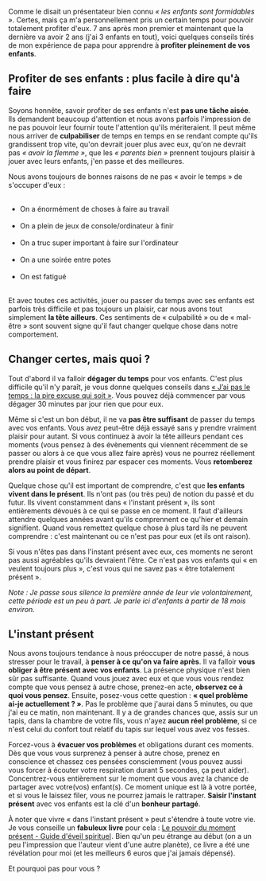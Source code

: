 <!-- 
.. title: Comment pleinement profiter de ses enfants
.. slug: comment-pleinement-profiter-de-ses-enfants
.. date: 2012-10-12 16:00:35+02:00
.. tags: Être parent, Développement personnel
.. category: 
.. link: 
.. description: 
.. type: text
-->

<p>Comme le disait un présentateur bien connu <em>« les enfants sont formidables »</em>. Certes, mais ça m'a personnellement pris un certain temps pour pouvoir totalement profiter d'eux. 7 ans après mon premier et maintenant que la dernière va avoir 2 ans (j'ai 3 enfants en tout), voici quelques conseils tirés de mon expérience de papa pour apprendre à <strong>profiter pleinement de vos enfants</strong>.</p>
<!-- TEASER_END -->
<p><h2>Profiter de ses enfants : plus facile à dire qu'à faire</h2></p>

<p>Soyons honnête, savoir profiter de ses enfants n'est <strong>pas une tâche aisée</strong>. Ils demandent beaucoup d'attention et nous avons parfois l'impression de ne pas pouvoir leur fournir toute l'attention qu'ils mériteraient. Il peut même nous arriver de <strong>culpabiliser</strong> de temps en temps en se rendant compte qu'ils grandissent trop vite, qu'on devrait jouer plus avec eux, qu'on ne devrait pas <em>« avoir la flemme »</em>, que les <em>« parents bien »</em> prennent toujours plaisir à jouer avec leurs enfants, j'en passe et des meilleures.</p>

<p>Nous avons toujours de bonnes raisons de ne pas « avoir le temps » de s'occuper d'eux :</p>

<p><ul><br /><li>On a énormément de choses à faire au travail</li><br /><li>On a plein de jeux de console/ordinateur à finir</li><br /><li>On a truc super important à faire sur l'ordinateur</li><br /><li>On a une soirée entre potes</li><br /><li>On est fatigué</li><br /></ul></p>

<p>Et avec toutes ces activités, jouer ou passer du temps avec ses enfants est parfois très difficile et pas toujours un plaisir, car nous avons tout simplement <strong>la tête ailleurs</strong>. Ces sentiments de « culpabilité » ou de « mal-être » sont souvent signe qu'il faut changer quelque chose dans notre comportement.</p>

<p><h2>Changer certes, mais quoi ?</h2></p>

<p>Tout d'abord il va falloir <strong>dégager du temps</strong> pour vos enfants. C'est plus difficile qu'il n'y paraît, je vous donne quelques conseils dans <a href="/jai-pas-le-temps-la-pire-excuse-qui-soit/">« J’ai pas le temps : la pire excuse qui soit »</a>. Vous pouvez déjà commencer par vous dégager 30 minutes par jour rien que pour eux.</p>

<p>Même si c'est un bon début, il ne va <strong>pas être suffisant</strong> de passer du temps avec vos enfants. Vous avez peut-être déjà essayé sans y prendre vraiment plaisir pour autant. Si vous continuez à avoir la tête ailleurs pendant ces moments (vous pensez à des évènements qui viennent récemment de se passer ou alors à ce que vous allez faire après) vous ne pourrez réellement prendre plaisir et vous finirez par espacer ces moments. Vous <strong>retomberez alors au point de départ</strong>.</p>

<p>Quelque chose qu'il est important de comprendre, c'est que <strong>les enfants vivent dans le présent</strong>. Ils n'ont pas (ou très peu) de notion du passé et du futur. Ils vivent constamment dans « l'instant présent », ils sont entièrements dévoués à ce qui se passe en ce moment. Il faut d'ailleurs attendre quelques années avant qu'ils comprennent ce qu'hier et demain signifient. Quand vous remettez quelque chose à plus tard ils ne peuvent comprendre :&nbsp;c'est maintenant ou ce n'est pas pour eux (et ils ont raison).</p>

<p>Si vous n'êtes pas dans l'instant présent avec eux, ces moments ne seront pas aussi agréables qu'ils devraient l'être. Ce n'est pas vos enfants qui « en veulent toujours plus », c'est vous qui ne savez pas « être totalement présent ».</p>

<p><em>Note : Je passe sous silence la première année de leur vie volontairement, cette période est un peu à part. Je parle ici d'enfants à partir de 18 mois environ.</em></p>

<p><h2>L'instant présent</h2></p>

<p>Nous avons toujours tendance à nous préoccuper de notre passé, à nous stresser pour le travail, à <strong>penser à ce qu'on va faire après</strong>. Il va falloir <strong>vous obliger à être présent avec vos enfants</strong>. La présence physique n'est bien sûr pas suffisante. Quand vous jouez avec eux et que vous vous rendez compte que vous pensez à autre chose, prenez-en acte, <strong>observez ce à quoi vous pensez</strong>. Ensuite, posez-vous cette question : <strong>« quel problème ai-je actuellement ? »</strong>. Pas le problème que j'aurai dans 5 minutes, ou que j'ai eu ce matin, non maintenant. Il y a de grandes chances que, assis sur un tapis, dans la chambre de votre fils, vous n'ayez <strong>aucun réel problème</strong>, si ce n'est celui du confort tout relatif du tapis sur lequel vous avez vos fesses.</p>

<p>Forcez-vous à <strong>évacuer vos problèmes</strong> et obligations durant ces moments. Dès que vous vous surprenez à penser à autre chose, prenez en conscience et chassez ces pensées consciemment (vous pouvez aussi vous forcer à écouter votre respiration durant 5 secondes, ça peut aider). Concentrez-vous entièrement sur le moment que vous avez la chance de partager avec votre(vos) enfant(s). Ce moment unique est là à votre portée, et si vous le laissez filer, vous ne pourrez jamais le rattraper. <strong>Saisir l'instant présent</strong> avec vos enfants est la clé d'un <strong>bonheur partagé</strong>.</p>

<p>À noter que vivre « dans l'instant présent » peut s'étendre à toute votre vie. Je vous conseille un <strong>fabuleux livre</strong> pour cela : <a href="http://www.amazon.fr/gp/product/2290020206/ref=as_li_ss_tl?ie=UTF8&amp;tag=vincjous-21&amp;linkCode=as2&amp;camp=1642&amp;creative=19458&amp;creativeASIN=2290020206">Le pouvoir du moment présent - Guide d'éveil spirituel</a><img alt="" border="0" height="1" src="http://www.assoc-amazon.fr/e/ir?t=vincjous-21&amp;l=as2&amp;o=8&amp;a=2290020206" style="border: none !important; margin: 0px !important;" width="1" />. Bien qu'un peu étrange au début (on a un peu l'impression que l'auteur vient d'une autre planète), ce livre a été une révélation pour moi (et les meilleurs 6 euros que j'ai jamais dépensé).</p>

<p>Et pourquoi pas pour vous ?</p>
